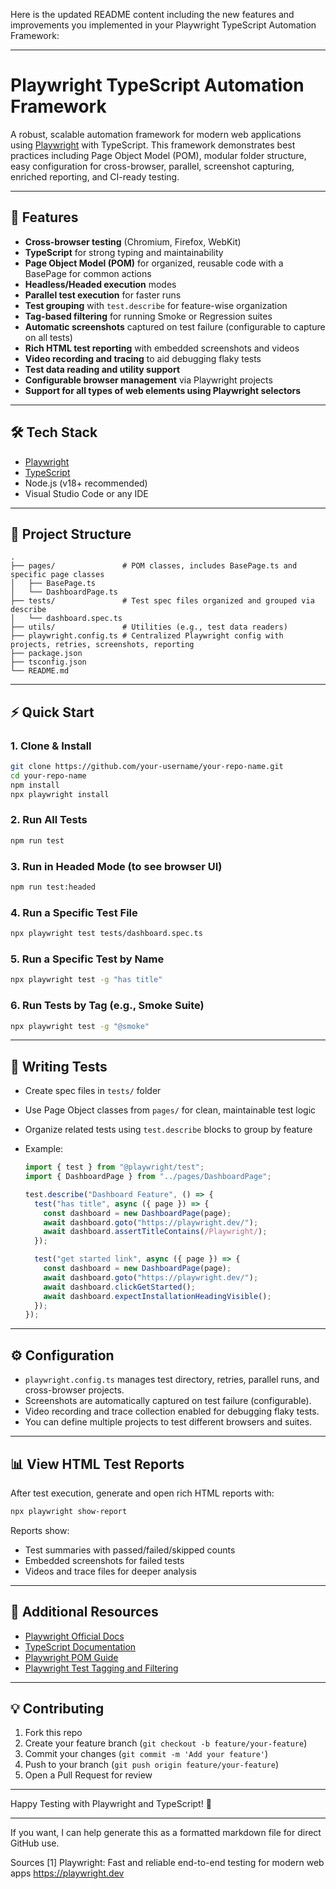 Here is the updated README content including the new features and improvements you implemented in your Playwright TypeScript Automation Framework:

---

# Playwright TypeScript Automation Framework

A robust, scalable automation framework for modern web applications using [Playwright](https://playwright.dev/) with TypeScript. This framework demonstrates best practices including Page Object Model (POM), modular folder structure, easy configuration for cross-browser, parallel, screenshot capturing, enriched reporting, and CI-ready testing.

---

## 🚀 Features

- **Cross-browser testing** (Chromium, Firefox, WebKit)
- **TypeScript** for strong typing and maintainability
- **Page Object Model (POM)** for organized, reusable code with a BasePage for common actions
- **Headless/Headed execution** modes
- **Parallel test execution** for faster runs
- **Test grouping** with `test.describe` for feature-wise organization
- **Tag-based filtering** for running Smoke or Regression suites
- **Automatic screenshots** captured on test failure (configurable to capture on all tests)
- **Rich HTML test reporting** with embedded screenshots and videos
- **Video recording and tracing** to aid debugging flaky tests
- **Test data reading and utility support**
- **Configurable browser management** via Playwright projects
- **Support for all types of web elements using Playwright selectors**

---

## 🛠️ Tech Stack

- [Playwright](https://playwright.dev/)
- [TypeScript](https://www.typescriptlang.org/)
- Node.js (v18+ recommended)
- Visual Studio Code or any IDE

---

## 📁 Project Structure

```
.
├── pages/               # POM classes, includes BasePage.ts and specific page classes
│   ├── BasePage.ts
│   └── DashboardPage.ts
├── tests/               # Test spec files organized and grouped via describe
│   └── dashboard.spec.ts
├── utils/               # Utilities (e.g., test data readers)
├── playwright.config.ts # Centralized Playwright config with projects, retries, screenshots, reporting
├── package.json
├── tsconfig.json
└── README.md
```

---

## ⚡ Quick Start

### 1. Clone & Install

```bash
git clone https://github.com/your-username/your-repo-name.git
cd your-repo-name
npm install
npx playwright install
```

### 2. Run All Tests

```bash
npm run test
```

### 3. Run in Headed Mode (to see browser UI)

```bash
npm run test:headed
```

### 4. Run a Specific Test File

```bash
npx playwright test tests/dashboard.spec.ts
```

### 5. Run a Specific Test by Name

```bash
npx playwright test -g "has title"
```

### 6. Run Tests by Tag (e.g., Smoke Suite)

```bash
npx playwright test -g "@smoke"
```

---

## 🧩 Writing Tests

- Create spec files in `tests/` folder
- Use Page Object classes from `pages/` for clean, maintainable test logic
- Organize related tests using `test.describe` blocks to group by feature
- Example:

  ```typescript
  import { test } from "@playwright/test";
  import { DashboardPage } from "../pages/DashboardPage";

  test.describe("Dashboard Feature", () => {
    test("has title", async ({ page }) => {
      const dashboard = new DashboardPage(page);
      await dashboard.goto("https://playwright.dev/");
      await dashboard.assertTitleContains(/Playwright/);
    });

    test("get started link", async ({ page }) => {
      const dashboard = new DashboardPage(page);
      await dashboard.goto("https://playwright.dev/");
      await dashboard.clickGetStarted();
      await dashboard.expectInstallationHeadingVisible();
    });
  });
  ```

---

## ⚙️ Configuration

- `playwright.config.ts` manages test directory, retries, parallel runs, and cross-browser projects.
- Screenshots are automatically captured on test failure (configurable).
- Video recording and trace collection enabled for debugging flaky tests.
- You can define multiple projects to test different browsers and suites.

---

## 📊 View HTML Test Reports

After test execution, generate and open rich HTML reports with:

```bash
npx playwright show-report
```

Reports show:

- Test summaries with passed/failed/skipped counts
- Embedded screenshots for failed tests
- Videos and trace files for deeper analysis

---

## 🔗 Additional Resources

- [Playwright Official Docs](https://playwright.dev/docs/intro)
- [TypeScript Documentation](https://www.typescriptlang.org/docs/)
- [Playwright POM Guide](https://playwright.dev/docs/pom)
- [Playwright Test Tagging and Filtering](https://playwright.dev/docs/test-tags)

---

## 💡 Contributing

1. Fork this repo
2. Create your feature branch (`git checkout -b feature/your-feature`)
3. Commit your changes (`git commit -m 'Add your feature'`)
4. Push to your branch (`git push origin feature/your-feature`)
5. Open a Pull Request for review

---

Happy Testing with Playwright and TypeScript! 🎉

---

If you want, I can help generate this as a formatted markdown file for direct GitHub use.

Sources
[1] Playwright: Fast and reliable end-to-end testing for modern web apps https://playwright.dev
